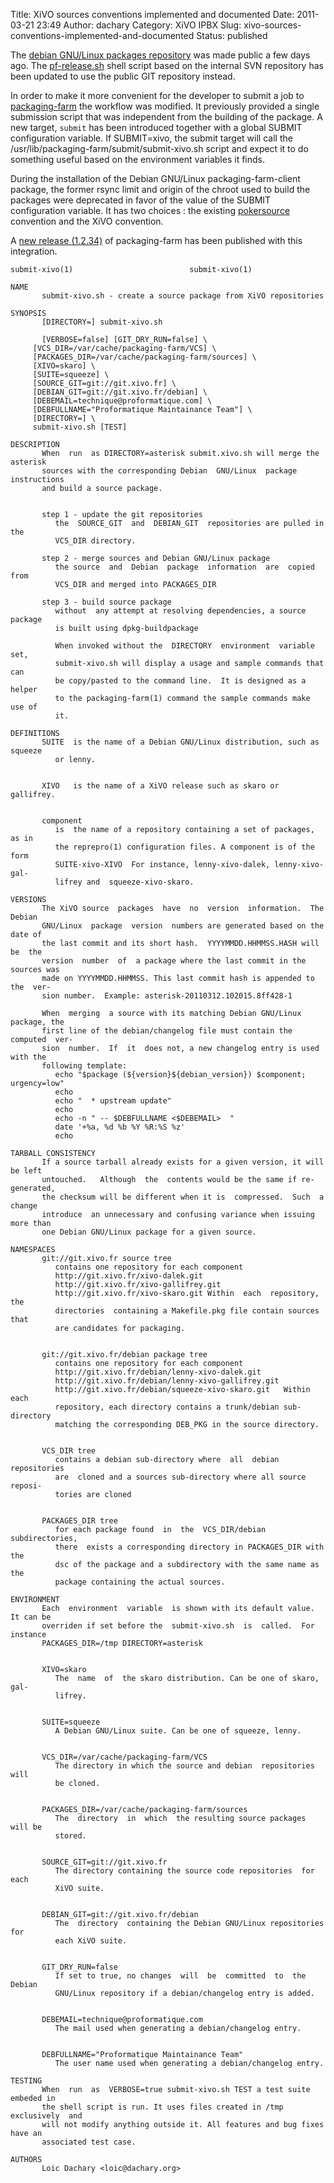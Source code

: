 Title: XiVO sources conventions implemented and documented
Date: 2011-03-21 23:49
Author: dachary
Category: XiVO IPBX
Slug: xivo-sources-conventions-implemented-and-documented
Status: published

The [debian GNU/Linux packages repository](http://git.xivo.fr/debian)
was made public a few days ago. The
[pf-release.sh](http://xivo.dachary.org/pf-release.sh) shell script
based on the internal SVN repository has been updated to use the public
GIT repository instead.

In order to make it more convenient for the developer to submit a job to
[packaging-farm](http://packaging-farm.dachary.org/) the workflow was
modified. It previously provided a single submission script that was
independent from the building of the package. A new target, `submit` has
been introduced together with a global SUBMIT configuration variable. If
SUBMIT=xivo, the submit target will call the
/usr/lib/packaging-farm/submit/submit-xivo.sh script and expect it to do
something useful based on the environment variables it finds.

During the installation of the Debian GNU/Linux packaging-farm-client
package, the former rsync limit and origin of the chroot used to build
the packages were deprecated in favor of the value of the SUBMIT
configuration variable. It has two choices : the existing
[pokersource](http://pokersource.info/) convention and the XiVO
convention.

A [new release (1.2.34)]() of packaging-farm has been published with
this integration.

~~~
submit-xivo(1)							submit-xivo(1)

NAME
       submit-xivo.sh - create a source package from XiVO repositories

SYNOPSIS
       [DIRECTORY=] submit-xivo.sh

       [VERBOSE=false] [GIT_DRY_RUN=false] \
	 [VCS_DIR=/var/cache/packaging-farm/VCS] \
	 [PACKAGES_DIR=/var/cache/packaging-farm/sources] \
	 [XIVO=skaro] \
	 [SUITE=squeeze] \
	 [SOURCE_GIT=git://git.xivo.fr] \
	 [DEBIAN_GIT=git://git.xivo.fr/debian] \
	 [DEBEMAIL=technique@proformatique.com] \
	 [DEBFULLNAME="Proformatique Maintainance Team"] \
	 [DIRECTORY=] \
	 submit-xivo.sh [TEST]

DESCRIPTION
       When  run  as DIRECTORY=asterisk submit.xivo.sh will merge the asterisk
       sources with the corresponding Debian  GNU/Linux  package  instructions
       and build a source package.


       step 1 - update the git repositories
	      the  SOURCE_GIT  and  DEBIAN_GIT	repositories are pulled in the
	      VCS_DIR directory.

       step 2 - merge sources and Debian GNU/Linux package
	      the source  and  Debian  package	information  are  copied  from
	      VCS_DIR and merged into PACKAGES_DIR

       step 3 - build source package
	      without  any attempt at resolving dependencies, a source package
	      is built using dpkg-buildpackage

	      When invoked without the	DIRECTORY  environment	variable  set,
	      submit-xivo.sh will display a usage and sample commands that can
	      be copy/pasted to the command line.  It is designed as a	helper
	      to the packaging-farm(1) command the sample commands make use of
	      it.

DEFINITIONS
       SUITE  is the name of a Debian GNU/Linux distribution, such as  squeeze
	      or lenny.


       XIVO   is the name of a XiVO release such as skaro or gallifrey.


       component
	      is  the name of a repository containing a set of packages, as in
	      the reprepro(1) configuration files. A component is of the  form
	      SUITE-xivo-XIVO  For instance, lenny-xivo-dalek, lenny-xivo-gal-
	      lifrey and  squeeze-xivo-skaro.

VERSIONS
       The XiVO source	packages  have	no  version  information.  The	Debian
       GNU/Linux  package  version  numbers are generated based on the date of
       the last commit and its short hash.  YYYYMMDD.HHMMSS.HASH will  be  the
       version	number	of  a package where the last commit in the sources was
       made on YYYYMMDD.HHMMSS. This last commit hash is appended to the  ver-
       sion number.  Example: asterisk-20110312.102015.8ff428-1

       When  merging  a source with its matching Debian GNU/Linux package, the
       first line of the debian/changelog file must contain the computed  ver-
       sion  number.  If  it  does not, a new changelog entry is used with the
       following template:
	      echo "$package (${version}${debian_version}) $component; urgency=low"
	      echo
	      echo "  * upstream update"
	      echo
	      echo -n " -- $DEBFULLNAME <$DEBEMAIL>  "
	      date '+%a, %d %b %Y %R:%S %z'
	      echo

TARBALL CONSISTENCY
       If a source tarball already exists for a given version, it will be left
       untouched.   Although  the  contents would be the same if re-generated,
       the checksum will be different when it is  compressed.  Such  a	change
       introduce  an unnecessary and confusing variance when issuing more than
       one Debian GNU/Linux package for a given source.

NAMESPACES
       git://git.xivo.fr source tree
	      contains one repository for each component
	      http://git.xivo.fr/xivo-dalek.git
	      http://git.xivo.fr/xivo-gallifrey.git
	      http://git.xivo.fr/xivo-skaro.git Within	each  repository,  the
	      directories  containing a Makefile.pkg file contain sources that
	      are candidates for packaging.


       git://git.xivo.fr/debian package tree
	      contains one repository for each component
	      http://git.xivo.fr/debian/lenny-xivo-dalek.git
	      http://git.xivo.fr/debian/lenny-xivo-gallifrey.git
	      http://git.xivo.fr/debian/squeeze-xivo-skaro.git	 Within   each
	      repository, each directory contains a trunk/debian sub-directory
	      matching the corresponding DEB_PKG in the source directory.


       VCS_DIR tree
	      contains a debian sub-directory where  all  debian  repositories
	      are  cloned and a sources sub-directory where all source reposi-
	      tories are cloned


       PACKAGES_DIR tree
	      for each package found  in  the  VCS_DIR/debian  subdirectories,
	      there  exists a corresponding directory in PACKAGES_DIR with the
	      dsc of the package and a subdirectory with the same name as  the
	      package containing the actual sources.

ENVIRONMENT
       Each  environment  variable  is shown with its default value. It can be
       overriden if set before the  submit-xivo.sh  is	called.  For  instance
       PACKAGES_DIR=/tmp DIRECTORY=asterisk


       XIVO=skaro
	      The  name  of  the skaro distribution. Can be one of skaro, gal-
	      lifrey.


       SUITE=squeeze
	      A Debian GNU/Linux suite. Can be one of squeeze, lenny.


       VCS_DIR=/var/cache/packaging-farm/VCS
	      The directory in which the source and debian  repositories  will
	      be cloned.


       PACKAGES_DIR=/var/cache/packaging-farm/sources
	      The  directory  in  which  the resulting source packages will be
	      stored.


       SOURCE_GIT=git://git.xivo.fr
	      The directory containing the source code repositories  for  each
	      XiVO suite.


       DEBIAN_GIT=git://git.xivo.fr/debian
	      The  directory  containing the Debian GNU/Linux repositories for
	      each XiVO suite.


       GIT_DRY_RUN=false
	      If set to true, no changes  will	be  committed  to  the	Debian
	      GNU/Linux repository if a debian/changelog entry is added.


       DEBEMAIL=technique@proformatique.com
	      The mail used when generating a debian/changelog entry.


       DEBFULLNAME="Proformatique Maintainance Team"
	      The user name used when generating a debian/changelog entry.

TESTING
       When  run  as  VERBOSE=true submit-xivo.sh TEST a test suite embeded in
       the shell script is run. It uses files created in /tmp exclusively  and
       will not modify anything outside it. All features and bug fixes have an
       associated test case.

AUTHORS
       Loic Dachary <loic@dachary.org>
~~~


</p>


